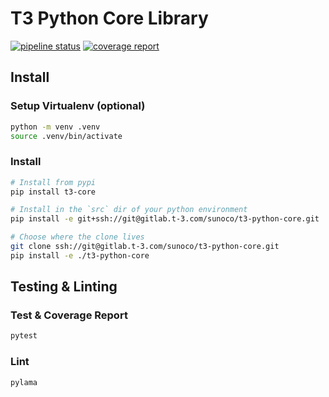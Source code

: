 # T3 Python Core Library

[![pipeline status](https://gitlab.t-3.com/sunoco/t3-python-core/badges/master/pipeline.svg)](https://gitlab.t-3.com/sunoco/t3-python-core/commits/master)
[![coverage report](https://gitlab.t-3.com/sunoco/t3-python-core/badges/master/coverage.svg)](https://gitlab.t-3.com/sunoco/t3-python-core/commits/master)

## Install

### Setup Virtualenv (optional)
```sh
python -m venv .venv
source .venv/bin/activate
```

### Install
```sh
# Install from pypi
pip install t3-core

# Install in the `src` dir of your python environment
pip install -e git+ssh://git@gitlab.t-3.com/sunoco/t3-python-core.git

# Choose where the clone lives
git clone ssh://git@gitlab.t-3.com/sunoco/t3-python-core.git
pip install -e ./t3-python-core
```

## Testing & Linting
### Test & Coverage Report
```sh
pytest
```

### Lint
```sh
pylama
```
